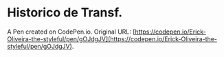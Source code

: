 # Historico de Transf.

A Pen created on CodePen.io. Original URL: [https://codepen.io/Erick-Oliveira-the-styleful/pen/gOJdgJV](https://codepen.io/Erick-Oliveira-the-styleful/pen/gOJdgJV).

